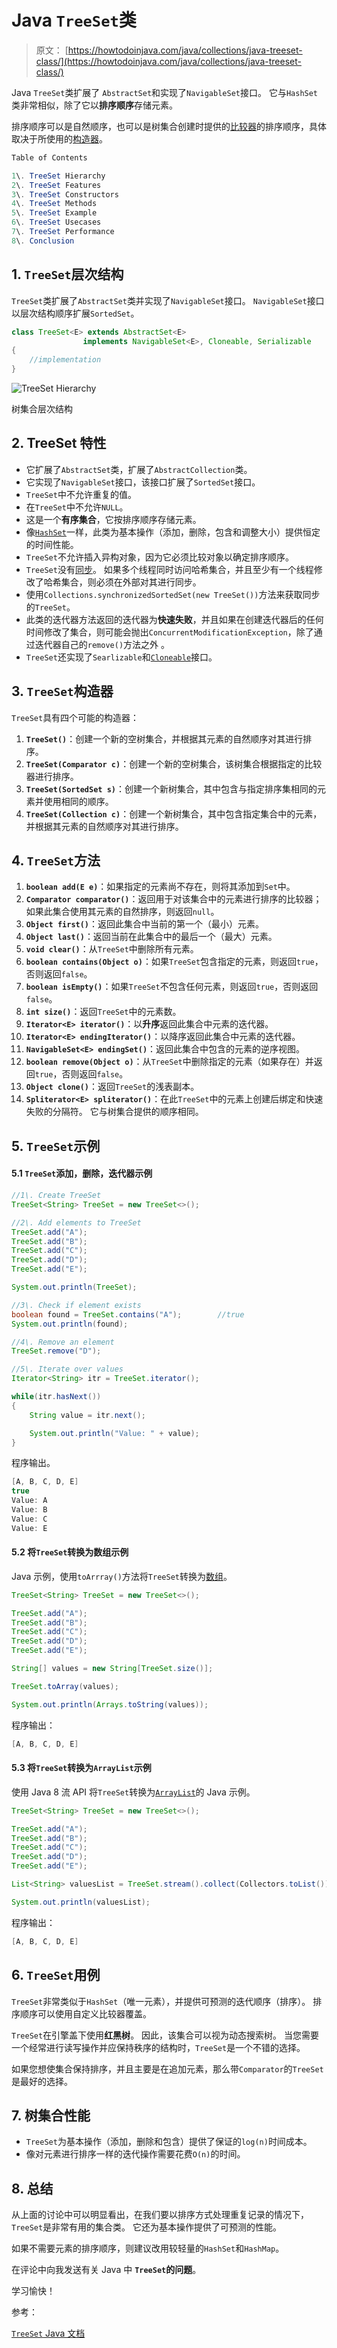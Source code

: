 # Java `TreeSet`类

> 原文： [https://howtodoinjava.com/java/collections/java-treeset-class/](https://howtodoinjava.com/java/collections/java-treeset-class/)

Java `TreeSet`类扩展了 `AbstractSet`和实现了`NavigableSet`接口。 它与`HashSet`类非常相似，除了它以**排序顺序**存储元素。

排序顺序可以是自然顺序，也可以是树集合创建时提供的[比较器](https://howtodoinjava.com/java8/using-comparator-becomes-easier-with-lambda-expressions-java-8/)的排序顺序，具体取决于所使用的[构造器](https://howtodoinjava.com/oops/java-constructors/)。

```java
Table of Contents

1\. TreeSet Hierarchy
2\. TreeSet Features
3\. TreeSet Constructors
4\. TreeSet Methods
5\. TreeSet Example
6\. TreeSet Usecases
7\. TreeSet Performance
8\. Conclusion
```

## 1\. `TreeSet`层次结构

`TreeSet`类扩展了`AbstractSet`类并实现了`NavigableSet`接口。 `NavigableSet`接口以层次结构顺序扩展`SortedSet`。

```java
class TreeSet<E> extends AbstractSet<E> 
				implements NavigableSet<E>, Cloneable, Serializable 
{
	//implementation
}

```

![TreeSet Hierarchy](img/bf1f79ed098726a738ab2e8afe399d60.png)

树集合层次结构

## 2\. TreeSet 特性

*   它扩展了`AbstractSet`类，扩展了`AbstractCollection`类。
*   它实现了`NavigableSet`接口，该接口扩展了`SortedSet`接口。
*   `TreeSet`中不允许重复的值。
*   在`TreeSet`中不允许`NULL`。
*   这是一个**有序集合**，它按排序顺序存储元素。
*   像[`HashSet`](https://howtodoinjava.com/java/collections/java-hashset/)一样，此类为基本操作（添加，删除，包含和调整大小）提供恒定的时间性能。
*   `TreeSet`不允许插入异构对象，因为它必须比较对象以确定排序顺序。
*   `TreeSet`没有[同步](https://howtodoinjava.com/java/multi-threading/wait-notify-and-notifyall-methods/)。 如果多个线程同时访问哈希集合，并且至少有一个线程修改了哈希集合，则必须在外部对其进行同步。
*   使用`Collections.synchronizedSortedSet(new TreeSet())`方法来获取同步的`TreeSet`。
*   此类的迭代器方法返回的迭代器为**快速失败**，并且如果在创建迭代器后的任何时间修改了集合，则可能会抛出`ConcurrentModificationException`，除了通过迭代器自己的`remove()`方法之外 。
*   `TreeSet`还实现了`Searlizable`和[`Cloneable`](https://howtodoinjava.com/array/java-array-clone-shallow-copy/)接口。

## 3\. `TreeSet`构造器

`TreeSet`具有四个可能的构造器：

1.  **`TreeSet()`**：创建一个新的空树集合，并根据其元素的自然顺序对其进行排序。
2.  **`TreeSet(Comparator c)`**：创建一个新的空树集合，该树集合根据指定的比较器进行排序。
3.  **`TreeSet(SortedSet s)`**：创建一个新树集合，其中包含与指定排序集相同的元素并使用相同的顺序。
4.  **`TreeSet(Collection c)`**：创建一个新树集合，其中包含指定集合中的元素，并根据其元素的自然顺序对其进行排序。

## 4\. `TreeSet`方法

1.  **`boolean add(E e)`**：如果指定的元素尚不存在，则将其添加到`Set`中。
2.  **`Comparator comparator()`**：返回用于对该集合中的元素进行排序的比较器；如果此集合使用其元素的自然排序，则返回`null`。
3.  **`Object first()`**：返回此集合中当前的第一个（最小）元素。
4.  **`Object last()`**：返回当前在此集合中的最后一个（最大）元素。
5.  **`void clear()`**：从`TreeSet`中删除所有元素。
6.  **`boolean contains(Object o)`**：如果`TreeSet`包含指定的元素，则返回`true`，否则返回`false`。
7.  **`boolean isEmpty()`**：如果`TreeSet`不包含任何元素，则返回`true`，否则返回`false`。
8.  **`int size()`**：返回`TreeSet`中的元素数。
9.  **`Iterator<E> iterator()`**：以**升序**返回此集合中元素的迭代器。
10.  **`Iterator<E> endingIterator()`**：以降序返回此集合中元素的迭代器。
11.  **`NavigableSet<E> endingSet()`**：返回此集合中包含的元素的逆序视图。
12.  **`boolean remove(Object o)`**：从`TreeSet`中删除指定的元素（如果存在）并返回`true`，否则返回`false`。
13.  **`Object clone()`**：返回`TreeSet`的浅表副本。
14.  **`Spliterator<E> spliterator()`**：在此`TreeSet`中的元素上创建后绑定和快速失败的分隔符。 它与树集合提供的顺序相同。

## 5\. `TreeSet`示例

#### 5.1 `TreeSet`添加，删除，迭代器示例

```java
//1\. Create TreeSet
TreeSet<String> TreeSet = new TreeSet<>();

//2\. Add elements to TreeSet 
TreeSet.add("A");
TreeSet.add("B");
TreeSet.add("C");
TreeSet.add("D");
TreeSet.add("E");

System.out.println(TreeSet);

//3\. Check if element exists
boolean found = TreeSet.contains("A");        //true
System.out.println(found);

//4\. Remove an element
TreeSet.remove("D");

//5\. Iterate over values
Iterator<String> itr = TreeSet.iterator();

while(itr.hasNext()) 
{
    String value = itr.next();

    System.out.println("Value: " + value);
}

```

程序输出。

```java
[A, B, C, D, E]
true
Value: A
Value: B
Value: C
Value: E

```

#### 5.2 将`TreeSet`转换为数组示例

Java 示例，使用`toArrray()`方法将`TreeSet`转换为[数组](https://howtodoinjava.com/java-array/)。

```java
TreeSet<String> TreeSet = new TreeSet<>();

TreeSet.add("A");
TreeSet.add("B");
TreeSet.add("C");
TreeSet.add("D");
TreeSet.add("E");

String[] values = new String[TreeSet.size()];

TreeSet.toArray(values);

System.out.println(Arrays.toString(values));

```

程序输出：

```java
[A, B, C, D, E]

```

#### 5.3 将`TreeSet`转换为`ArrayList`示例

使用 Java 8 流 API 将`TreeSet`转换为[`ArrayList`](https://howtodoinjava.com/java-arraylist/)的 Java 示例。

```java
TreeSet<String> TreeSet = new TreeSet<>();

TreeSet.add("A");
TreeSet.add("B");
TreeSet.add("C");
TreeSet.add("D");
TreeSet.add("E");

List<String> valuesList = TreeSet.stream().collect(Collectors.toList());

System.out.println(valuesList);

```

程序输出：

```java
[A, B, C, D, E]

```

## 6\. `TreeSet`用例

`TreeSet`非常类似于`HashSet`（唯一元素），并提供可预测的迭代顺序（排序）。 排序顺序可以使用自定义比较器覆盖。

`TreeSet`在引擎盖下使用**红黑树**。 因此，该集合可以视为动态搜索树。 当您需要一个经常进行读写操作并应保持秩序的结构时，`TreeSet`是一个不错的选择。

如果您想使集合保持排序，并且主要是在追加元素，那么带`Comparator`的`TreeSet`是最好的选择。

## 7\. 树集合性能

*   `TreeSet`为基本操作（添加，删除和包含）提供了保证的`log(n)`时间成本。
*   像对元素进行排序一样的迭代操作需要花费`O(n)`的时间。

## 8\. 总结

从上面的讨论中可以明显看出，在我们要以排序方式处理重复记录的情况下，`TreeSet`是非常有用的集合类。 它还为基本操作提供了可预测的性能。

如果不需要元素的排序顺序，则建议改用较轻量的`HashSet`和`HashMap`。

在评论中向我发送有关 Java 中 **`TreeSet`的问题**。

学习愉快！

参考：

[`TreeSet` Java 文档](https://docs.oracle.com/javase/10/docs/api/java/util/TreeSet.html)